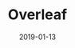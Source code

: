 ---
layout: site
title: "Overleaf"
date: 2019-01-13
categories: [communication]
version: 1.6.4
major: 1
minor: 6
patch: 4
slug: overleaf
link: https://www.overleaf.com/
submitter: lpolepeddi
permalink: /sites/:slug
---